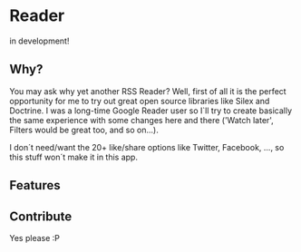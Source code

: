 # Reader

in development!

## Why?

You may ask why yet another RSS Reader? Well, first of all it is the perfect opportunity for me to try out great open source
libraries like Silex and Doctrine. I was a long-time Google Reader user so I`ll try to create basically the same experience with some
changes here and there ('Watch later', Filters would be great too, and so on...).

I don´t need/want the 20+ like/share options like Twitter, Facebook, ..., so this stuff won´t make it in this app.

## Features

## Contribute

Yes please :P